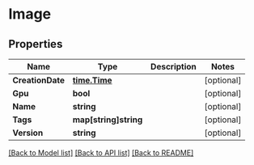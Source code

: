 # Image

## Properties
Name | Type | Description | Notes
------------ | ------------- | ------------- | -------------
**CreationDate** | [**time.Time**](time.Time.md) |  | [optional] 
**Gpu** | **bool** |  | [optional] 
**Name** | **string** |  | [optional] 
**Tags** | **map[string]string** |  | [optional] 
**Version** | **string** |  | [optional] 

[[Back to Model list]](../README.md#documentation-for-models) [[Back to API list]](../README.md#documentation-for-api-endpoints) [[Back to README]](../README.md)


